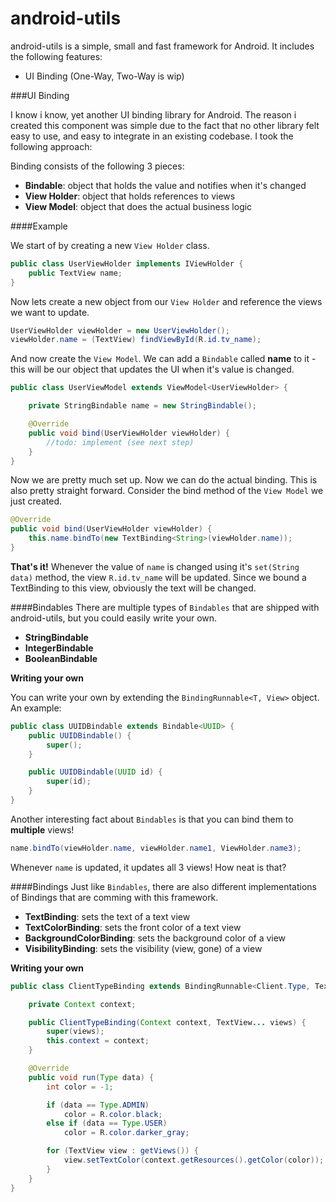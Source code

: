 android-utils
=============

android-utils is a simple, small and fast framework for Android. It includes the following features:

* UI Binding (One-Way, Two-Way is wip)


###UI Binding

I know i know, yet another UI binding library for Android. The reason i created this component was simple due to the fact that no other library felt easy to use, and easy to integrate in an existing codebase. I took the following approach:

Binding consists of the following 3 pieces:
* **Bindable**: object that holds the value and notifies when it's changed
* **View Holder**: object that holds references to views
* **View Model**: object that does the actual business logic


####Example

We start of by creating a new `View Holder` class.

```java
public class UserViewHolder implements IViewHolder {
    public TextView name;
}
```
Now lets create a new object from our `View Holder` and reference the views we want to update.

```java
UserViewHolder viewHolder = new UserViewHolder();
viewHolder.name = (TextView) findViewById(R.id.tv_name);
```

And now create the `View Model`. We can add a `Bindable` called **name** to it - this will be our object that updates the UI when it's value is changed.

```java
public class UserViewModel extends ViewModel<UserViewHolder> {

    private StringBindable name = new StringBindable();

    @Override
    public void bind(UserViewHolder viewHolder) {
        //todo: implement (see next step)
    }
}
```

Now we are pretty much set up. Now we can do the actual binding. This is also pretty straight forward. Consider the bind method of the `View Model` we just created.

```java
@Override
public void bind(UserViewHolder viewHolder) {
    this.name.bindTo(new TextBinding<String>(viewHolder.name));
}
```
**That's it!** Whenever the value of `name` is changed using it's `set(String data)` method, the view `R.id.tv_name` will be updated. Since we bound a TextBinding<String> to this view, obviously the text will be changed.

####Bindables
There are multiple types of `Bindables` that are shipped with android-utils, but you could easily write your own.

* **StringBindable**
* **IntegerBindable**
* **BooleanBindable**

**Writing your own**

You can write your own by extending the `BindingRunnable<T, View>` object. An example:
```java
public class UUIDBindable extends Bindable<UUID> {
	public UUIDBindable() {
		super();
	}

	public UUIDBindable(UUID id) {
        super(id);
	}
}
```
Another interesting fact about `Bindables` is that you can bind them to **multiple** views!

```java
name.bindTo(viewHolder.name, viewHolder.name1, ViewHolder.name3);
```

Whenever `name` is updated, it updates all 3 views! How neat is that?

####Bindings
Just like `Bindables`, there are also different implementations of Bindings that are comming with this framework.

* **TextBinding**: sets the text of a text view
* **TextColorBinding**: sets the front color of a text view
* **BackgroundColorBinding**: sets the background color of a view
* **VisibilityBinding**: sets the visibility (view, gone) of a view

**Writing your own**
```java
public class ClientTypeBinding extends BindingRunnable<Client.Type, TextView> {

	private Context context;

	public ClientTypeBinding(Context context, TextView... views) {
		super(views);
		this.context = context;
	}

	@Override
	public void run(Type data) {
		int color = -1;

		if (data == Type.ADMIN)
			color = R.color.black;
		else if (data == Type.USER)
			color = R.color.darker_gray;

		for (TextView view : getViews()) {
			view.setTextColor(context.getResources().getColor(color));
		}
	}
}
```
